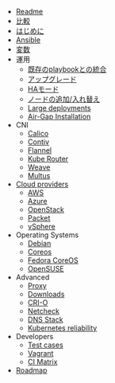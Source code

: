 * [Readme](/)
* [比較](/docs/comparisons.md)
* [はじめに](/docs/getting-started.md)
* [Ansible](docs/ansible.md)
* [変数](/docs/vars.md)
* 運用
  * [既存のplaybookとの統合](docs/integration.md)
  * [アップグレード](/docs/upgrades.md)
  * [HAモード](docs/ha-mode.md)
  * [ノードの追加/入れ替え](docs/nodes.md)
  * [Large deployments](docs/large-deployments.md)
  * [Air-Gap Installation](docs/offline-environment.md)
* CNI
  * [Calico](docs/calico.md)
  * [Contiv](docs/contiv.md)
  * [Flannel](docs/flannel.md)
  * [Kube Router](docs/kube-router.md)
  * [Weave](docs/weave.md)
  * [Multus](docs/multus.md)
* [Cloud providers](docs/cloud.md)
  * [AWS](docs/aws.md)
  * [Azure](docs/azure.md)
  * [OpenStack](/docs/openstack.md)
  * [Packet](/docs/packet.md)
  * [vSphere](/docs/vsphere.md)
* Operating Systems
  * [Debian](docs/debian.md)
  * [Coreos](docs/coreos.md)
  * [Fedora CoreOS](docs/fcos.md)  
  * [OpenSUSE](docs/opensuse.md)
* Advanced
  * [Proxy](/docs/proxy.md)
  * [Downloads](docs/downloads.md)
  * [CRI-O](docs/cri-o.md)
  * [Netcheck](docs/netcheck.md)
  * [DNS Stack](docs/dns-stack.md)
  * [Kubernetes reliability](docs/kubernetes-reliability.md)
* Developers
  * [Test cases](docs/test_cases.md)
  * [Vagrant](docs/vagrant.md)
  * [CI Matrix](docs/ci.md)
* [Roadmap](docs/roadmap.md)
